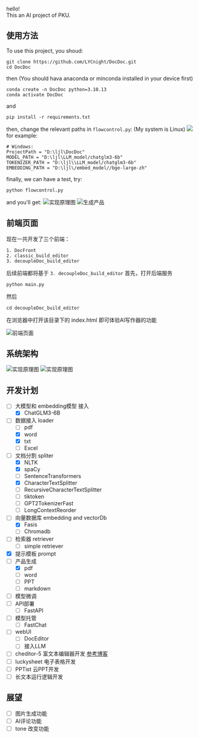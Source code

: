 hello!  
This an AI project of PKU.

## 使用方法
To use this project, you shoud:
```
git clone https://github.com/LYCnight/DocDoc.git
cd DocDoc
```

then (You should hava anaconda or minconda installed in your device first)
```
conda create -n DocDoc python=3.10.13
conda activate DocDoc
```

and
```
pip install -r requirements.txt
```
  
  
then, change the relevant paths in `flowcontrol.py`: (My system is Linux)
![](img/flowcontrol.png)  
for example:
``` shell
# Windows:
ProjectPath = "D:\ljl\DocDoc" 
MODEL_PATH = "D:\ljl\LLM_model/chatglm3-6b"
TOKENIZER_PATH = "D:\ljl\\LLM_model/chatglm3-6b"
EMBEDDING_PATH = "D:\ljl\/embed_model//bge-large-zh"
```



finally, we can have a test, try:
``` shell
python flowcontrol.py
```

and you'll get:
![实现原理图](img/运行截图.png)
![生成产品](img/生成产品.png)



## 前端页面
现在一共开发了三个前端：
```tree
1. DocFront
2. classic_build_editor
3. decoupleDoc_build_editor
```
后续前端都将基于    `3. decoupleDoc_build_editor`
首先，打开后端服务
``` shell
python main.py
```
然后
``` shellll
cd decoupleDoc_build_editor
```
在浏览器中打开该目录下的 index.html 即可体验AI写作器的功能

![前端页面](img/DecoupledDocFront.png)


## 系统架构
![实现原理图](img/大框架.jpg)
![实现原理图](img/细框架.jpg)


## 开发计划
- [ ] 大模型和 embedding模型 接入
    - [x] ChatGLM3-6B
- [ ] 数据接入 loader
    - [ ] pdf
    - [x] word
    - [x] txt
    - [ ] Excel
- [ ] 文档分割 spliter
    - [x] NLTK
    - [x] spaCy
    - [ ] SentenceTransformers
    - [x] CharacterTextSplitter
    - [ ] RecursiveCharacterTextSplitter
    - [ ] tiktoken
    - [ ] GPT2TokenizerFast
    - [ ] LongContextReorder
- [ ] 向量数据库 embedding and vectorDb
    - [x] Fasis
    - [ ] Chromadb
- [ ] 检索器  retriever
    - [ ] simple retriever
- [x] 提示模板  prompt
- [ ] 产品生成
    - [x] pdf
    - [ ] word
    - [ ] PPT
    - [ ] markdown
- [ ] 模型微调
- [ ] API部署
    - [ ] FastAPI
- [ ] 模型托管
    - [ ] FastChat
- [ ] webUI
    - [ ] DocEditor
    - [ ] 接入LLM
- [ ] cheditor-5 富文本编辑器开发 [参考博客](https://developer.aliyun.com/article/978503)
- [ ] luckysheet 电子表格开发
- [ ] PPTist 云PPT开发
- [ ] 长文本运行逻辑开发

## 展望
- [ ] 图片生成功能
- [ ] AI评论功能
- [ ] tone 改变功能 